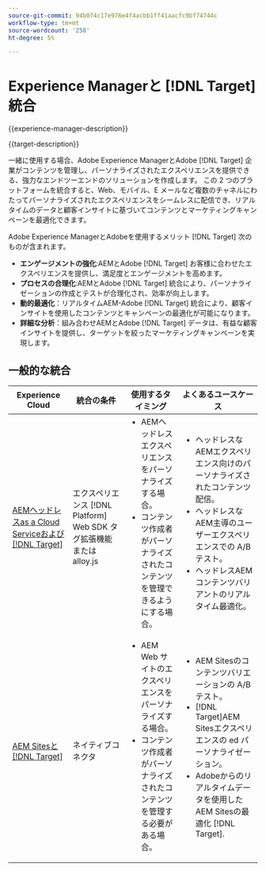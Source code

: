 ```yaml
---
source-git-commit: 94b074c17e976e4f4acbb1ff41aacfc9bf74744c
workflow-type: tm+mt
source-wordcount: '258'
ht-degree: 5%

---
```



# Experience Managerと [!DNL Target] 統合

{{experience-manager-description}}

{{target-description}}

一緒に使用する場合、Adobe Experience ManagerとAdobe [!DNL Target] 企業がコンテンツを管理し、パーソナライズされたエクスペリエンスを提供できる、強力なエンドツーエンドのソリューションを作成します。 この 2 つのプラットフォームを統合すると、Web、モバイル、E メールなど複数のチャネルにわたってパーソナライズされたエクスペリエンスをシームレスに配信でき、リアルタイムのデータと顧客インサイトに基づいてコンテンツとマーケティングキャンペーンを最適化できます。

Adobe Experience ManagerとAdobeを使用するメリット [!DNL Target] 次のものが含まれます。

+ **エンゲージメントの強化**:AEMとAdobe [!DNL Target] お客様に合わせたエクスペリエンスを提供し、満足度とエンゲージメントを高めます。
+ **プロセスの合理化**:AEMとAdobe [!DNL Target] 統合により、パーソナライゼーションの作成とテストが合理化され、効率が向上します。
+ **動的最適化**：リアルタイムAEM-Adobe [!DNL Target] 統合により、顧客インサイトを使用したコンテンツとキャンペーンの最適化が可能になります。
+ **詳細な分析**：組み合わせAEMとAdobe [!DNL Target] データは、有益な顧客インサイトを提供し、ターゲットを絞ったマーケティングキャンペーンを実現します。

## 一般的な統合

<table>
    <thead>
        <tr>
            <th>Experience Cloud</th>
            <th>統合の条件</th>
            <th>使用するタイミング</th>
            <th>よくあるユースケース</th>
        </tr>
    </thead>
    <tbody>
        <tr>
            <td><a href="https://experienceleague.adobe.com/docs/experience-manager-learn/cloud-service/integrations/target.html" target="_blank" rel="noreferrer">AEMヘッドレスas a Cloud Serviceおよび [!DNL Target]</a></td>
            <td>エクスペリエンス [!DNL Platform] Web SDK タグ拡張機能または alloy.js</td>
            <td>
              <ul style="margin-top: 0;">
                <li>AEMヘッドレスエクスペリエンスをパーソナライズする場合。</li>
                <li>コンテンツ作成者がパーソナライズされたコンテンツを管理できるようにする場合。</li>
              </ul>
            </td>
            <td>
                <ul style="margin-top: 0;">
                  <li>ヘッドレスなAEMエクスペリエンス向けのパーソナライズされたコンテンツ配信。</li>
                  <li>ヘッドレスなAEM主導のユーザーエクスペリエンスでの A/B テスト。</li>
                  <li>ヘッドレスAEMコンテンツバリアントのリアルタイム最適化。</li>
                </ul>
            </td>
        </tr>
        <tr>
            <td><a href="https://experienceleague.adobe.com/docs/experience-manager-learn/sites/integrations/target/overview.html?lang=ja" target="_blank" rel="noreferrer">AEM Sitesと [!DNL Target]</a></td>
            <td>ネイティブコネクタ</td>
            <td>
                <ul style="margin-top: 0;">
                    <li>AEM Web サイトのエクスペリエンスをパーソナライズする場合。</li>
                    <li>コンテンツ作成者がパーソナライズされたコンテンツを管理する必要がある場合。</li>
                </ul>
            </td>
            <td>
              <ul style="margin-top: 0;">
                <li>AEM Sitesのコンテンツバリエーションの A/B テスト。</li>
                <li>[!DNL Target]AEM Sitesエクスペリエンスの ed パーソナライゼーション。</li>
                <li>Adobeからのリアルタイムデータを使用したAEM Sitesの最適化 [!DNL Target].</li>
              </ul>
            </td>
        </tr>
    </tbody>          
</table>
